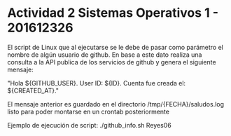 # Actividad 2 Sistemas Operativos 1 - 201612326

El script de Linux que al ejecutarse se le debe de pasar como parámetro el nombre de algún usuario de github. En base a este dato realiza una consulta a la API publica de los servicios de github y genera el siguiente mensaje:

"Hola ${GITHUB_USER}. User ID: ${ID}. Cuenta fue creada el: ${CREATED_AT}."

El mensaje anterior es guardado en el directorio /tmp/{FECHA}/saludos.log listo para poder montarse en un crontab posteriormente

Ejemplo de ejecución de script:
./github_info.sh Reyes06
